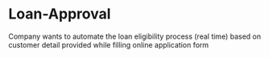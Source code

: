 # Loan-Approval
Company wants to automate the loan eligibility process (real time) based on customer detail provided while filling online application form

